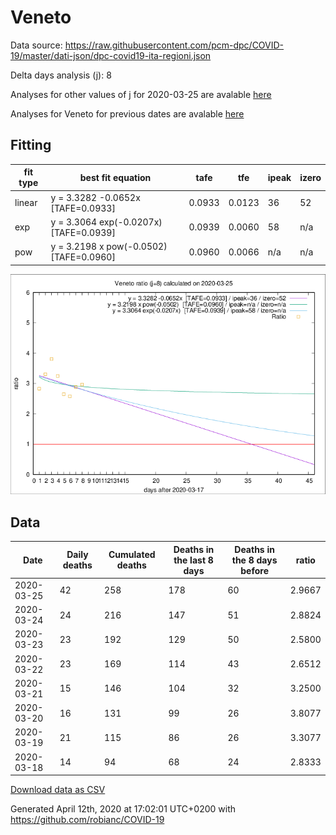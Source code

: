 # Veneto

Data source: https://raw.githubusercontent.com/pcm-dpc/COVID-19/master/dati-json/dpc-covid19-ita-regioni.json

Delta days analysis (j): 8

Analyses for other values of j for 2020-03-25 are avalable [here](../2020-03-25/README.md)

Analyses for Veneto for previous dates are avalable [here](../README.md)

## Fitting 
|fit type|best fit equation|tafe|tfe|ipeak|izero|
|-------|-----|--------|------|---|---|
|linear|y = 3.3282 -0.0652x  [TAFE=0.0933]|0.0933|0.0123|36|52|
|exp|y = 3.3064 exp(-0.0207x)  [TAFE=0.0939]|0.0939|0.0060|58|n/a|
|pow|y = 3.2198 x pow(-0.0502)  [TAFE=0.0960]|0.0960|0.0066|n/a|n/a|

![Plot](COVID-19_veneto_j8_2020-03-25.png)

## Data
|Date|Daily deaths|Cumulated deaths|Deaths in the last 8 days|Deaths in the 8 days before|ratio|
|----|----------|-----------|-------|--------------------|-----|
|2020-03-25|42|258|178|60|2.9667|
|2020-03-24|24|216|147|51|2.8824|
|2020-03-23|23|192|129|50|2.5800|
|2020-03-22|23|169|114|43|2.6512|
|2020-03-21|15|146|104|32|3.2500|
|2020-03-20|16|131|99|26|3.8077|
|2020-03-19|21|115|86|26|3.3077|
|2020-03-18|14|94|68|24|2.8333|

[Download data as CSV](COVID-19_veneto_j8_2020-03-25.csv)

Generated April 12th, 2020 at 17:02:01 UTC+0200 with https://github.com/robianc/COVID-19
